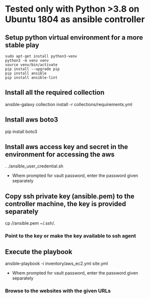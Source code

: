 # Tested only with Python >3.8 on Ubuntu 1804 as ansible controller 

## Setup python virtual environment for a more stable play 
```
sudo apt-get install python3-venv
python3 -m venv venv
source venv/bin/activate
pip install --upgrade pip
pip install ansible
pip install ansible-lint
```

## Install all the required collection
ansible-galaxy collection install -r collections/requirements.yml 

## Install aws boto3
pip install boto3

## Install aws access key and secret in the environment for accessing the aws 
. ./ansible_user_credential.sh

- Whem prompted for vault password, enter the password given separately

## Copy ssh private key (ansible.pem) to the controller machine, the key is provided separately
cp /<download location>/ansible.pem ~/.ssh/. 

### Point to the key or make the key available to ssh agent 

## Execute the playbook
ansible-playbook -i inventory/aws_ec2.yml site.yml

- Whem prompted for vault password, enter the password given separately

### Browse to the websites with the given URLs
